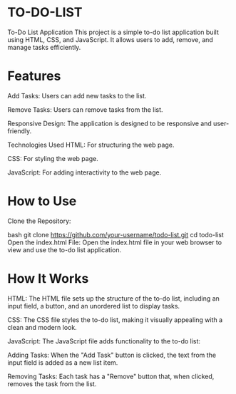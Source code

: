 # TO-DO-LIST
To-Do List Application
This project is a simple to-do list application built using HTML, CSS, and JavaScript. It allows users to add, remove, and manage tasks efficiently.

# Features
Add Tasks: Users can add new tasks to the list.

Remove Tasks: Users can remove tasks from the list.

Responsive Design: The application is designed to be responsive and user-friendly.

Technologies Used
HTML: For structuring the web page.

CSS: For styling the web page.

JavaScript: For adding interactivity to the web page.

# How to Use
Clone the Repository:

bash
git clone https://github.com/your-username/todo-list.git
cd todo-list
Open the index.html File: Open the index.html file in your web browser to view and use the to-do list application.

# How It Works
HTML: The HTML file sets up the structure of the to-do list, including an input field, a button, and an unordered list to display tasks.

CSS: The CSS file styles the to-do list, making it visually appealing with a clean and modern look.

JavaScript: The JavaScript file adds functionality to the to-do list:

Adding Tasks: When the "Add Task" button is clicked, the text from the input field is added as a new list item.

Removing Tasks: Each task has a "Remove" button that, when clicked, removes the task from the list.
